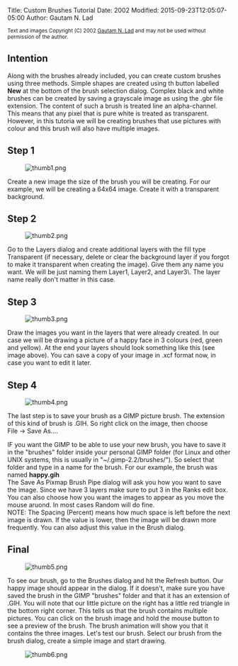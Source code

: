 Title: Custom Brushes Tutorial
Date: 2002
Modified: 2015-09-23T12:05:07-05:00
Author: Gautam N. Lad



<small>Text and images Copyright (C) 2002 [Gautam N. Lad](mailto:gautamNOSPAM@cubicdesign.com) and may not be used without permission of the author.</small>

## Intention

Along with the brushes already included, you can create custom brushes using three methods. Simple shapes are created using th button labelled **New** at the bottom of the brush selection dialog. Complex black and white brushes can be created by saving a grayscale image as using the .gbr file extension. The content of such a brush is treated line an alpha-channel. This means that any pixel that is pure white is treated as transparent. However, in this tutoria we will be creating brushes that use pictures with colour and this brush will also have multiple images.

## Step 1

<figure>
<img src="{filename}thumb1.png" alt="thumb1.png"/>
</figure>
Create a new image the size of the brush you will be creating. For our example, we will be creating a 64x64 image. Create it with a transparent background.

## Step 2

<figure>
<img src="{filename}thumb2.png" alt="thumb2.png"/>
</figure>
Go to the Layers dialog and create additional layers with the fill type Transparent (if necessary, delete or clear the background layer if you forgot to make it transparent when creating the image).  
Give them any name you want. We will be just naming them Layer1, Layer2, and Layer3\. The layer name really don't matter in this case.

## Step 3

<figure>
<img src="{filename}thumb3.png" alt="thumb3.png"/>
</figure>
Draw the images you want in the layers that were already created. In our case we will be drawing a picture of a happy face in 3 colours (red, green and yellow). At the end your layers should look something like this (see image above). You can save a copy of your image in .xcf format now, in case you want to edit it later.

## Step 4

<figure>
<img src="{filename}thumb4.png" alt="thumb4.png"/>
</figure>
The last step is to save your brush as a GIMP picture brush. The extension of this kind of brush is .GIH. So right click on the image, then choose 

<div class="MenuCmd"><span>File &rarr; Save As....</span></div>

IF you want the GIMP to be able to use your new brush, you have to save it in the "brushes" folder inside your personal GIMP folder (for Linux and other UNIX systems, this is usually in "~/.gimp-2.2/brushes/"). So select that folder and type in a name for the brush. For our example, the brush was named **happy.gih**  
The Save As Pixmap Brush Pipe dialog will ask you how you want to save the image. Since we have 3 layers make sure to put 3 in the Ranks edit box. You can also choose how you want the images to appear as you move the mouse aruond. In most cases Random will do fine.  
NOTE: The Spacing (Percent) means how much space is left before the next image is drawn. If the value is lower, then the image will be drawn more frequently. You can also adjust this value in the Brush dialog.

## Final

<figure>
<img src="{filename}thumb5.png" alt="thumb5.png"/>
</figure>
To see our brush, go to the Brushes dialog and hit the Refresh button. Our happy image should appear in the dialog. If it doesn't, make sure you have saved the brush in the GIMP "brushes" folder and that it has an extension of .GIH.  
You will note that our little picture on the right has a little red triangle in the bottom right corner. This tells us that the brush contains multiple pictures. You can click on the brush image and hold the mouse button to see a preview of the brush. The brush animation will show you that it contains the three images.  
Let's test our brush. Select our brush from the brush dialog, create a simple image and start drawing.

<figure>
<img src="{filename}thumb6.png" alt="thumb6.png"/>
</figure>
